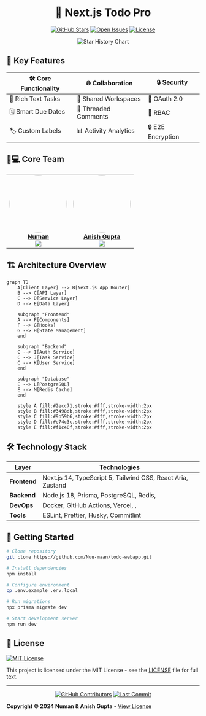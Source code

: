 
<div align="center">

# 🚀 Next.js Todo Pro

[![GitHub Stars](https://img.shields.io/github/stars/Nuu-maan/todo-webapp?style=for-the-badge&logo=github&color=5865F2&labelColor=000000)](https://github.com/Nuu-maan/todo-webapp/stargazers)
[![Open Issues](https://img.shields.io/github/issues/Nuu-maan/todo-webapp?style=for-the-badge&logo=git&color=FFA500&labelColor=000000)](https://github.com/Nuu-maan/todo-webapp/issues)
[![License](https://img.shields.io/badge/license-MIT-97CA00?style=for-the-badge&logo=open-source-initiative&labelColor=000000)](LICENSE)

![Star History Chart](https://api.star-history.com/svg?repos=Nu-maan/todo-webapp&type=Date&theme=dark)

</div>

## 🌟 Key Features

<div align="center">

| 🛠 Core Functionality    | 🌐 Collaboration       | 🔒 Security         |
|-------------------------|-----------------------|--------------------|
| 📝 Rich Text Tasks      | 👥 Shared Workspaces  | 🔐 OAuth 2.0       |
| 🗓 Smart Due Dates       | 💬 Threaded Comments  | 🔑 RBAC            |
| 🏷 Custom Labels         | 📊 Activity Analytics | 🔒 E2E Encryption  |

</div>

## 🧑💻 Core Team

<div align="center">

<table>
  <tr>
    <td align="center">
      <a href="https://github.com/Nuu-maan">
        <img src="https://avatars.githubusercontent.com/Nuu-maan" width="150" style="border-radius:50%">
        <br/>
        <strong>Numan</strong>
      </a>
      <br/>
      <a href="https://github.com/Nuu-maan?tab=followers">
        <img src="https://img.shields.io/github/followers/Nuu-maan?style=social&logo=github">
      </a>
    </td>
    <td align="center">
      <a href="https://github.com/anisvsc">
        <img src="https://avatars.githubusercontent.com/anisvsc" width="150" style="border-radius:50%">
        <br/>
        <strong>Anish Gupta</strong>
      </a>
      <br/>
      <a href="https://github.com/anisvsc?tab=followers">
        <img src="https://img.shields.io/github/followers/anisvsc?style=social&logo=github">
      </a>
    </td>
  </tr>
</table>

</div>

## 🏗 Architecture Overview

```mermaid
graph TD
    A[Client Layer] --> B[Next.js App Router]
    B --> C[API Layer]
    C --> D[Service Layer]
    D --> E[Data Layer]
    
    subgraph "Frontend"
    A --> F[Components]
    F --> G[Hooks]
    G --> H[State Management]
    end
    
    subgraph "Backend"
    C --> I[Auth Service]
    C --> J[Task Service]
    C --> K[User Service]
    end
    
    subgraph "Database"
    E --> L[PostgreSQL]
    E --> M[Redis Cache]
    end

    style A fill:#2ecc71,stroke:#fff,stroke-width:2px
    style B fill:#3498db,stroke:#fff,stroke-width:2px
    style C fill:#9b59b6,stroke:#fff,stroke-width:2px
    style D fill:#e74c3c,stroke:#fff,stroke-width:2px
    style E fill:#f1c40f,stroke:#fff,stroke-width:2px
```

## 🛠 Technology Stack

<div align="center">

| Layer       | Technologies                                                                                  |
|-------------|-----------------------------------------------------------------------------------------------|
| **Frontend**| Next.js 14, TypeScript 5, Tailwind CSS, React Aria, Zustand                                    |
| **Backend** | Node.js 18, Prisma, PostgreSQL, Redis,                                                     |
| **DevOps**  | Docker, GitHub Actions, Vercel, ,                                            |
| **Tools**   | ESLint, Prettier, Husky, Commitlint                                                       |

</div>

## 🚀 Getting Started

```bash
# Clone repository
git clone https://github.com/Nuu-maan/todo-webapp.git

# Install dependencies
npm install

# Configure environment
cp .env.example .env.local

# Run migrations
npx prisma migrate dev

# Start development server
npm run dev
```

## 📜 License 

[![MIT License](https://img.shields.io/badge/License-MIT-blue.svg?style=flat-square)](https://opensource.org/licenses/MIT)

This project is licensed under the MIT License - see the [LICENSE](LICENSE) file for full text.

---

<div align="center">

[![GitHub Contributors](https://img.shields.io/github/contributors/Nuu-maan/todo-webapp?style=for-the-badge&logo=github&color=2BAF2B&labelColor=000000)](https://github.com/Nuu-maan/todo-webapp/graphs/contributors)
[![Last Commit](https://img.shields.io/github/last-commit/Nuu-maan/todo-webapp?style=for-the-badge&logo=github&color=9B59B6&labelColor=000000)](https://github.com/Nuu-maan/todo-webapp/commits/main)

</div>


**Copyright © 2024 Numan & Anish Gupta** - [View License](LICENSE)